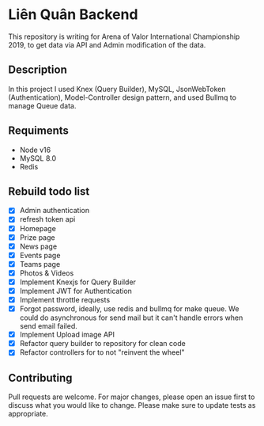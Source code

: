 # Liên Quân Backend

This repository is writing for Arena of Valor International Championship 2019, to get data via API and Admin modification of the data.

## Description

In this project I used Knex (Query Builder), MySQL, JsonWebToken (Authentication), Model-Controller design pattern, and used Bullmq to manage Queue data.

## Requiments

- Node v16
- MySQL 8.0
- Redis

## Rebuild todo list

- [x] Admin authentication
- [x] refresh token api
- [x] Homepage
- [x] Prize page
- [x] News page
- [x] Events page
- [x] Teams page
- [x] Photos & Videos
- [x] Implement Knexjs for Query Builder
- [x] Implement JWT for Authentication
- [x] Implement throttle requests
- [x] Forgot password, ideally, use redis and bullmq for make queue. We could do asynchronous for send mail but it can't handle errors when send email failed.
- [x] Implement Upload image API
- [x] Refactor query builder to repository for clean code
- [x] Refactor controllers for to not "reinvent the wheel"

## Contributing

Pull requests are welcome. For major changes, please open an issue first to discuss what you would like to change.
Please make sure to update tests as appropriate.
